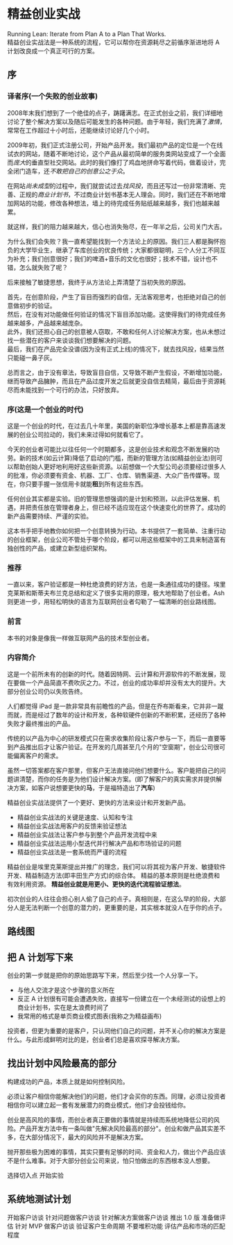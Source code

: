 # 精益创业实战

Running Lean: Iterate from Plan A to a Plan That Works.  
精益创业实战法是一种系统的流程，它可以帮你在资源耗尽之前循序渐进地将 A 计划改良成一个真正可行的方案。


## 序

### 译者序(一个失败的创业故事)

2008年末我们想到了一个绝佳的点子，踌躇满志。在正式创业之前，我们详细地讨论了整个解决方案以及随后可能发生的各种问题。由于年轻，我们充满了*激情*，常常在工作超过十小时后，还能继续讨论好几个小时。

2009年初，我们正式注册公司，开始产品开发。我们最初产品的定位是一个在线试衣的网站，随着不断地讨论，这个产品从最初简单的服务类网站变成了一个全面而*庞大*的垂直型社交网站。此时的我们像打了鸡血地拼命写着代码，做着设计，完全闭门造车，还*不敢把自己的创意公之于众*。

在网站*尚未成型*的过程中，我们就尝试过去*找风投*，而且还写过一份非常清晰、完善、正规的*商业计划书*，不过商业计划书基本无人理会。同时，我们还在不断地增加网站的功能，修改各种想法，墙上的待完成任务贴纸越来越多，我们也越来越累。

就这样，我们的阻力越来越大，信心也消失殆尽，在一年半之后，公司关门大吉。

为什么我们会失败？我一直希望能找到一个方法论上的原因。我们三人都是胸怀抱负的大学毕业生，继承了车库创业的优良传统；大家都很聪明，三个人分工不同互为补充；我们创意很好；我们的啤酒+音乐的文化也很好；技术不错，设计也不错，怎么就失败了呢？

后来接触了敏捷思想，我终于从方法论上弄清楚了当初失败的原因。

首先，在创意阶段，产生了盲目而强烈的自信，无法客观思考，也拒绝对自己的创意做初步的验证。  
然后，在没有对功能做任何验证的情况下盲目添加功能。这使得我们的待完成任务越来越多，产品越来越庞杂。  
此外，我们还担心自己的创意被人窃取，不敢和任何人讨论解决方案，也从未想过找一些潜在的客户来谈谈我们想要解决的问题。  
最后，我们在产品完全没谱(因为没有正式上线)的情况下，就去找风投，结果当然只能碰一鼻子灰。

总而言之，由于没有章法，导致盲目自信，又导致不断产生假设，不断增加功能，继而导致产品臃肿，而且在产品过度开发之后就更没自信去精简，最后由于资源耗尽而未能找到一个可行的办法，只好放弃。

### 序(这是一个创业的时代)

这是一个创业的时代，在过去几十年里，美国的新职位净增长基本上都是靠高速发展的创业公司拉动的，我们未来过得如何就看它了。

今天的创业者可能比以往任何一个时期都多，这是创业技术和观念不断发展的功劳。新的技术(如云计算)降低了启动的门槛，而新的管理方法(如精益创业法)则可以帮助创始人更好地利用好这些新资源。以前想做一个大型公司必须要经过很多人的批准，你必须要有资金、机器、工厂、仓库、销售渠道、大众广告传媒等。现在，你只要手握一张信用卡就能**租**到所有这些东西。

任何创业其实都是实验。旧的管理思想强调的是计划和预测，以此评估发展、机遇，并把责任放在管理者身上，但已经不适应现在这个快速变化的世界了。成功的新产品需要持续、严谨的实验。

这本书手把手地教你如何把一个创意转换为行动。本书提供了一套简单、注重行动的创业框架，创业公司不管处于哪个阶段，都可以用这些框架中的工具来制造富有独创性的产品，或建立新型组织架构。

### 推荐

一直以来，客户验证都是一种杜绝浪费的好方法，也是一条通往成功的捷径。埃里克莱斯和斯蒂夫布兰克总结和定义了很多实用的原理，极大地帮助了创业者。Ash 则更进一步，用轻松明快的语言为互联网创业者勾勒了一幅清晰的创业路线图。

### 前言

本书的对象是像我一样做互联网产品的技术型创业者。

### 内容简介

这是一个前所未有的创新的时代。随着因特网、云计算和开源软件的不断发展，现在要做一个产品简直不费吹灰之力。不过，创业的成功率却并没有太大的提升。大部分创业公司仍以失败告终。

人们都觉得 iPad 是一款非常具有前瞻性的产品，但是在乔布斯看来，它并非一蹴而就，而是经过了数年的设计和开发，各种软硬件创新的不断积累，还经历了各种失败才最终推出的产品。

传统的以产品为中心的研发模式只在需求收集阶段让客户参与一下，而后一直要等到产品推出后才让客户验证。在开发的几周甚至几个月的"空窗期"，创业公司很可能偏离客户的需求。

虽然一切答案都在客户那里，但客户无法直接问他们想要什么。客户能把自己的问题讲清楚，而你的任务是为他们设计解决方案。(即了解客户的真实需求并提供解决方案，如客户说想要更快的**马**，于是福特造出了**汽车**)

精益创业实战法提供了一个更好、更快的方法来设计和开发新产品。

* 精益创业实战法的关键是速度、认知和专注
* 精益创业实战法用客户的反馈来验证想法
* 精益创业实战法让客户参与到整个产品开发流程中来
* 精益创业实战法运用小型迭代并行解决产品和市场验证的问题
* 精益创业实战法是一套系统而严谨的流程

精益创业是埃里克莱斯提出并推广的理念，我们可以将其视为客户开发、敏捷软件开发、精益制造方法(即丰田生产方式)的综合体。
精益的基本原则是杜绝浪费和有效利用资源。
**精益创业就是用更小、更快的迭代流程验证想法**。

初次创业的人往往会担心别人偷了自己的点子。真相则是，在这么早的阶段，大部分人是无法判断一个创意的潜力的，更重要的是，其实根本就没人在乎你的点子。


## 路线图



## 把 A 计划写下来

创业的第一步就是把你的原始思路写下来，然后至少找一个人分享一下。
* 与他人交流才是这个步骤的意义所在
* 反正 A 计划很有可能会遭遇失败，直接写一份建立在一个未经测试的设想上的商业计划书，实在是太浪费时间了
* 我常用的格式是单页商业模式图表(我称之为精益画布)

投资者，但更为重要的是客户，只认同他们自己的问题，并不关心你的解决方案是什么。与此形成鲜明对比的是，创业者们总是喜欢探寻解决方案。



## 找出计划中风险最高的部分

构建成功的产品，本质上就是如何控制风险。

必须让客户相信你能解决他们的问题，他们才会买你的东西。同理，必须让投资者相信你可以建立起一套有发展潜力的商业模式，他们才会投钱给你。

创业是高风险的事情，而创业者真正要做的事情就是持续而系统地降低公司的风险。产品开发方法中有一条叫做"先解决风险最高的部分"。创业和做产品其实差不多，在大部分情况下，最大的风险并不是解决方案。

抛开那些极为困难的事情，其实只要有足够的时间、资金和人力，做出个产品应该不是什么难事。对于大部分创业公司来说，怕只怕做出的东西根本没人想要。

选择切入点
开始实验

## 系统地测试计划

开始客户访谈
针对问题做客户访谈
针对解决方案做客户访谈
推出 1.0 版
准备做评估
针对 MVP 做客户访谈
验证客户生命周期
不要堆积功能
评估产品和市场的匹配程度








